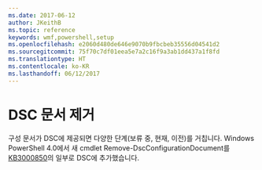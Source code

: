 ```yaml
---
ms.date: 2017-06-12
author: JKeithB
ms.topic: reference
keywords: wmf,powershell,setup
ms.openlocfilehash: e2060d480de646e9070b9fbcbeb35556d04541d2
ms.sourcegitcommit: 75f70c7df01eea5e7a2c16f9a3ab1dd437a1f8fd
ms.translationtype: HT
ms.contentlocale: ko-KR
ms.lasthandoff: 06/12/2017
---
```

<a id="remove-dsc-documents" class="xliff"></a>
# DSC 문서 제거

구성 문서가 DSC에 제공되면 다양한 단계(보류 중, 현재, 이전)를 거칩니다. Windows PowerShell 4.0에서 새 cmdlet Remove-DscConfigurationDocument를 [KB3000850](https://support.microsoft.com/en-us/kb/3000850)의 일부로 DSC에 추가했습니다. 

